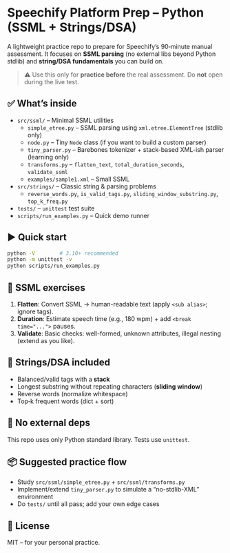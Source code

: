# Speechify Platform Prep – Python (SSML + Strings/DSA)

A lightweight practice repo to prepare for Speechify’s 90‑minute manual assessment.
It focuses on **SSML parsing** (no external libs beyond Python stdlib) and **string/DSA fundamentals** you can build on.

> ⚠️ Use this only for **practice before** the real assessment. Do **not** open during the live test.

## ✅ What’s inside

- `src/ssml/` – Minimal SSML utilities
  - `simple_etree.py` – SSML parsing using `xml.etree.ElementTree` (stdlib only)
  - `node.py` – Tiny `Node` class (if you want to build a custom parser)
  - `tiny_parser.py` – Barebones tokenizer + stack-based XML-ish parser (learning only)
  - `transforms.py` – `flatten_text`, `total_duration_seconds`, `validate_ssml`
  - `examples/sample1.xml` – Small SSML
- `src/strings/` – Classic string & parsing problems
  - `reverse_words.py`, `is_valid_tags.py`, `sliding_window_substring.py`, `top_k_freq.py`
- `tests/` – `unittest` test suite
- `scripts/run_examples.py` – Quick demo runner

## ▶️ Quick start

```bash
python -V        # 3.10+ recommended
python -m unittest -v
python scripts/run_examples.py
```

## 🧩 SSML exercises

1. **Flatten**: Convert SSML → human-readable text (apply `<sub alias>`; ignore tags).
2. **Duration**: Estimate speech time (e.g., 180 wpm) + add `<break time="...">` pauses.
3. **Validate**: Basic checks: well-formed, unknown attributes, illegal nesting (extend as you like).

## 🧠 Strings/DSA included

- Balanced/valid tags with a **stack**
- Longest substring without repeating characters (**sliding window**)
- Reverse words (normalize whitespace)
- Top‑k frequent words (dict + sort)

## 🔧 No external deps

This repo uses only Python standard library. Tests use `unittest`.

## 📦 Suggested practice flow

- Study `src/ssml/simple_etree.py` + `src/ssml/transforms.py`
- Implement/extend `tiny_parser.py` to simulate a “no-stdlib-XML” environment
- Do `tests/` until all pass; add your own edge cases

## 📝 License

MIT – for your personal practice.
